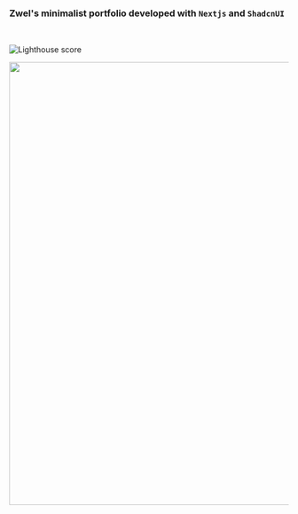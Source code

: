 ### Zwel's minimalist portfolio developed with `Nextjs` and `ShadcnUI`

<br />

![Lighthouse score](https://dev-to-uploads.s3.amazonaws.com/uploads/articles/njf84tn4z7qqntdk8u49.png)

<p align='center' >
  <img src="https://zwel.vercel.app/images/og.png" width='800px' />
</p>
